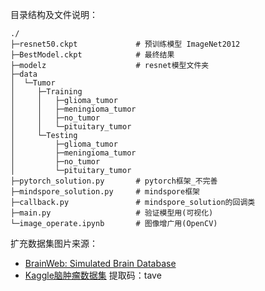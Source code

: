 目录结构及文件说明：
```
./
├─resnet50.ckpt	            # 预训练模型 ImageNet2012
├─BestModel.ckpt            # 最终结果
├─modelz                    # resnet模型文件夹
├─data
│  └─Tumor
│     ├─Training
│     │   ├─glioma_tumor
│     │   ├─meningioma_tumor
│     │   ├─no_tumor
│     │   └─pituitary_tumor
│     └─Testing
│         ├─glioma_tumor
│         ├─meningioma_tumor
│         ├─no_tumor
│         └─pituitary_tumor
├─pytorch_solution.py       # pytorch框架_不完善
├─mindspore_solution.py     # mindspore框架
├─callback.py               # mindspore_solution的回调类
├─main.py                   # 验证模型用(可视化)
└─image_operate.ipynb       # 图像增广用(OpenCV)
```
扩充数据集图片来源：
- [BrainWeb: Simulated Brain Database](https://brainweb.bic.mni.mcgill.ca/)
- [Kaggle脑肿瘤数据集](https://pan.baidu.com/s/12RTIv-RqEZwYCm27Im2Djw%C2%A0) 提取码：tave